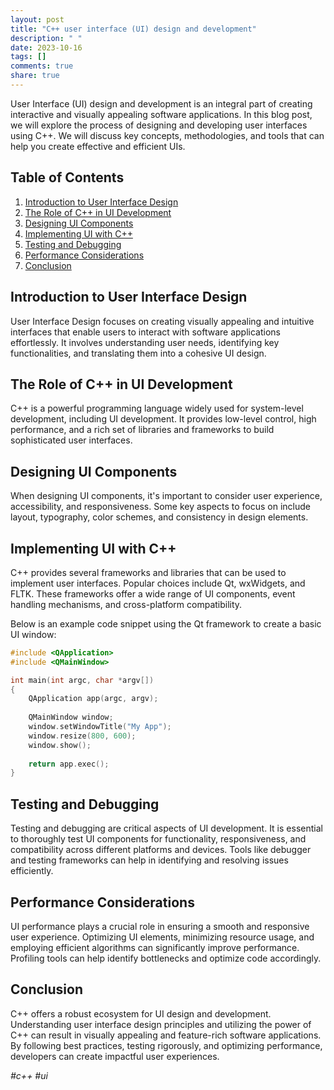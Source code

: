 ```yaml
---
layout: post
title: "C++ user interface (UI) design and development"
description: " "
date: 2023-10-16
tags: []
comments: true
share: true
---
```


User Interface (UI) design and development is an integral part of creating interactive and visually appealing software applications. In this blog post, we will explore the process of designing and developing user interfaces using C++. We will discuss key concepts, methodologies, and tools that can help you create effective and efficient UIs.

## Table of Contents
1. [Introduction to User Interface Design](#introduction-to-user-interface-design)
2. [The Role of C++ in UI Development](#the-role-of-cplusplus-in-ui-development)
3. [Designing UI Components](#designing-ui-components)
4. [Implementing UI with C++](#implementing-ui-with-cplusplus)
5. [Testing and Debugging](#testing-and-debugging)
6. [Performance Considerations](#performance-considerations)
7. [Conclusion](#conclusion)

## Introduction to User Interface Design
User Interface Design focuses on creating visually appealing and intuitive interfaces that enable users to interact with software applications effortlessly. It involves understanding user needs, identifying key functionalities, and translating them into a cohesive UI design.

## The Role of C++ in UI Development
C++ is a powerful programming language widely used for system-level development, including UI development. It provides low-level control, high performance, and a rich set of libraries and frameworks to build sophisticated user interfaces.

## Designing UI Components
When designing UI components, it's important to consider user experience, accessibility, and responsiveness. Some key aspects to focus on include layout, typography, color schemes, and consistency in design elements. 

## Implementing UI with C++
C++ provides several frameworks and libraries that can be used to implement user interfaces. Popular choices include Qt, wxWidgets, and FLTK. These frameworks offer a wide range of UI components, event handling mechanisms, and cross-platform compatibility.

Below is an example code snippet using the Qt framework to create a basic UI window:

```cpp
#include <QApplication>
#include <QMainWindow>

int main(int argc, char *argv[])
{
    QApplication app(argc, argv);
    
    QMainWindow window;
    window.setWindowTitle("My App");
    window.resize(800, 600);
    window.show();
    
    return app.exec();
}
```

## Testing and Debugging
Testing and debugging are critical aspects of UI development. It is essential to thoroughly test UI components for functionality, responsiveness, and compatibility across different platforms and devices. Tools like debugger and testing frameworks can help in identifying and resolving issues efficiently.

## Performance Considerations
UI performance plays a crucial role in ensuring a smooth and responsive user experience. Optimizing UI elements, minimizing resource usage, and employing efficient algorithms can significantly improve performance. Profiling tools can help identify bottlenecks and optimize code accordingly.

## Conclusion
C++ offers a robust ecosystem for UI design and development. Understanding user interface design principles and utilizing the power of C++ can result in visually appealing and feature-rich software applications. By following best practices, testing rigorously, and optimizing performance, developers can create impactful user experiences.

*#c++ #ui*